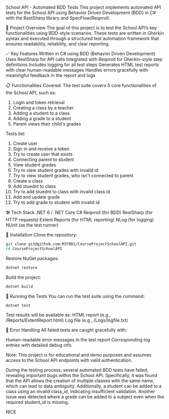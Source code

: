 School API - Automated BDD Tests
This project implements automated API tests for the School API using Behavior Driven Development (BDD) in C# with the RestSharp library and SpecFlow/Reqnroll.

🧪 Project Overview
The goal of this project is to test the School API’s key functionalities using BDD-style scenarios. These tests are written in Gherkin syntax and executed through a structured test automation framework that ensures readability, reliability, and clear reporting.

✅ Key Features
Written in C# using BDD (Behavior Driven Development)
Uses RestSharp for API calls
Integrated with Reqnroll for Gherkin-style step definitions
Includes logging for all test steps
Generates HTML test reports with clear human-readable messages
Handles errors gracefully with meaningful feedback in the report and logs

📋 Functionalities Covered:
The test suite covers 5 core functionalities of the School API, such as:

1. Login and token retrieval
2. Creating a class by a teacher
3. Adding a student to a class
4. Adding a grade to a student
5. Parent views their child's grades

Tests list:

1. Create user
2. Sign in and receive a token
3. Try to create user that exists
4. Connecting parent to student
5. View student grades
6. Try to view student grades with invalid id
7. Try to view student grades, who isn't connected to parent
8. Create a class
9. Add stuednt to class
10. Try to add stuednt to class with invalid class id
11. Add and update grade
12. Try to add grade to student with invalid id

🛠️ Tech Stack
.NET 6 / .NET Core
C#
Reqnroll (for BDD)
RestSharp (for HTTP requests)
Extent Reports (for HTML reporting)
NLog (for logging)
NUnit (as the test runner)

🧰 Installation
Clone the repository:
```bash
git clone git@github.com:M370D1/CourseProjectSchoolAPI.git
cd CourseProjectSchoolAPI
```
Restore NuGet packages:
```bash
dotnet restore
```
Build the project:
```bash
dotnet build
```
🚀 Running the Tests
You can run the test suite using the command:
```bash
dotnet test
```
Test results will be available as:
HTML report (e.g., /Reports/ExtentReport.html)
Log file (e.g., /Logs/logfile.txt)

🧾 Error Handling
All failed tests are caught gracefully with:

Human-readable error messages in the test report
Corresponding log entries with detailed debug info

Note: This project is for educational and demo purposes and assumes access to the School API endpoints with valid authentication.

   During the testing process, several automated BDD tests have failed, revealing important bugs within the School API. Specifically, it was found that the API allows the creation of multiple classes with the same name, which can lead to data ambiguity. Additionally, a student can be added to a class using an invalid class_id, indicating insufficient validation. Another issue was detected where a grade can be added to a subject even when the required student_id is missing.

NICE
